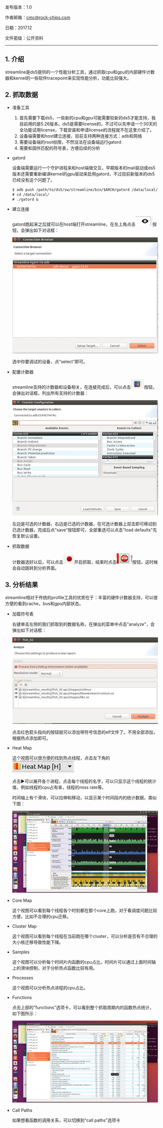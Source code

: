 发布版本：1.0

作者邮箱：cmc@rock-chips.com

日期：2017.12

文件密级：公开资料

------



## 1. 介绍

​   streamline是ds5提供的一个性能分析工具，通过抓取cpu和gpu的内部硬件计数器和kernel的一些软件tracepoint来实现性能分析，功能比较强大。

## 2. 抓取数据

- 准备工具

  1. 首先需要下载ds5，一些新的cpu和gpu可能需要较新的ds5才能支持，我目前用的是5.26版本。ds5是需要license的，不过可以先申请一个30天的全功能试用license，下载安装和申请license的流程就不在这里介绍了。
  2. 设备端需要和host建立连接，目前支持两种连接方式：adb和网络
  3. 需要设备端的root权限，不然没法在设备端运行gatord
  4. 需要和固件匹配的符号表，方便后续的分析

- gatord

  设备端需要运行一个守护进程来和host端做交互，早期版本的mali驱动或ds5版本还需要重新编译kernel的gpu驱动来启用gatord，不过目前新版本的ds5已经没有这个问题了。

  ```shell
  $ adb push /path/to/ds5/sw/streamline/bin/$ARCH/gatord /data/local/
  # cd /data/local/
  # ./gatord &
  ```

- 建立连接

  gatord跑起来之后就可以在host端打开streamline，在左上角点击<img src="./button_con.jpg"></img>按钮，会弹出如下对话框：

  <img src="./dialog_con.jpg"></img>

  选中你要调试的设备，点“select”即可。

- 配置计数器

  streamline支持的计数器和设备相关，在连接完成后，可以点击<img src="./button_cfg.jpg"></img>按钮，会弹出对话框，列出所有支持的计数器：

  <img src="./dialog_counter.jpg"></img>

  左边是可选的计数器，右边是已选的计数器，在可选计数器上双击即可移动到已选计数器，完成后点“save”按钮即可，全部重选可以点击“load defaults"先恢复默认设置。

- 抓取数据

  计数器选好以后，可以点击<img src="./button_start.jpg"></img>开启抓取，结束时点击<img src="./button_stop.jpg"></img>按钮，这时候会自动跳转到分析界面。

## 3. 分析结果

streamline相对于传统的profile工具的优势在于：丰富的硬件计数器支持，可以很方便的看到cache，bus和gpu内部状态。

- 加载符号表

  右键单击左侧的我们抓取到的数据名称，在弹出的菜单中点击”analyze"，会弹出如下对话框：

  <img src="./load_symbols.jpg"></img>

  点击红色箭头指向的按钮就可以添加带符号信息的elf文件了。不用全部添加，根据热点添加即可。

- Heat Map

  这个视图可以很方便的找到热点线程，点击左下角的<img src="./button_view.jpg"></img>

  点击▶️可以展开各个进程，点击每个线程的名字，可以只显示这个线程的统计值，例如线程的cpu占有率，线程的miss rate等。

  时间轴上有个滑块，可以拉伸和移动，以显示某个时间段内的统计数据，类似下图：

  <img src="./heat_map.jpg"></img>

- Core Map

  这个视图可以看到每个线程各个时刻都在那个core上跑，对于看调度问题比较方便，比如不合理的cpu迁移。

- Cluster Map

  这个视图可以看到每个线程在当前跑在哪个cluster，可以分析是否有不合理的大小核迁移导致性能下降。

- Samples

  这个视图可以分析每个时间片内函数的cpu占比，时间片可以通过上面时间轴上的滑块控制，对于分析热点函数比较有用。

- Processes

  这个视图可以分析热点进程的cpu占比。

- Functions

  点击上部的”functions"选项卡，可以看到整个抓取周期内的函数热点统计，如下图所示：

  <img src="./function_tab.jpg"></img>

- Call Paths

  如果想看函数的调用关系，可以切换到“call paths”选项卡

